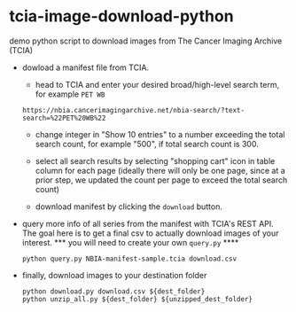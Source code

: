# tcia-image-download-python
demo python script to download images from The Cancer Imaging Archive (TCIA)


* dowload a manifest file from TCIA.

    * head to TCIA and enter your desired broad/high-level search term, for example `PET WB` 

    ```
    https://nbia.cancerimagingarchive.net/nbia-search/?text-search=%22PET%20WB%22
    ```

    *  change integer in "Show 10 entries" to a number exceeding the total search count, for example "500", if total search count is 300.

    * select all search results by selecting "shopping cart" icon in table column for each page (ideally there will only be one page, since at a prior step, we updated the count per page to exceed the total search count)

    * download manifest by clicking the `download` button.


* query more info of all series from the manifest with TCIA's REST API. The goal here is to get a final csv to actually download images of your interest. *** you will need to create your own `query.py` ****

    ```
    python query.py NBIA-manifest-sample.tcia download.csv
    ```

* finally, download images to your destination folder

    ```
    python download.py download.csv ${dest_folder}
    python unzip_all.py ${dest_folder} ${unzipped_dest_folder}
    ```
